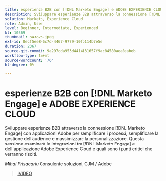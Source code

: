 ```yaml
---
title: esperienze B2B con [!DNL Marketo Engage] e ADOBE EXPERIENCE CLOUD
description: Sviluppare esperienze B2B attraverso la connessione [!DNL Marketo Engage] con applicazioni Adobe per semplificare i processi, semplificare la gestione dell’audience e massimizzare la personalizzazione.
solution: Marketo, Experience Cloud
role: Admin, User
level: Beginner, Intermediate, Experienced
kt: 10569
thumbnail: 343826.jpeg
exl-id: 0ecf5ee8-6c7d-4467-9779-10fb114b7e5e
duration: 2367
source-git-commit: 9a297cda953d4414131657f9ac84580aea0eabeb
workflow-type: tm+mt
source-wordcount: '76'
ht-degree: 0%

---
```


# esperienze B2B con [!DNL Marketo Engage] e ADOBE EXPERIENCE CLOUD

Sviluppare esperienze B2B attraverso la connessione [!DNL Marketo Engage] con applicazioni Adobe per semplificare i processi, semplificare la gestione dell’audience e massimizzare la personalizzazione. Questa sessione esaminerà le integrazioni tra [!DNL Marketo Engage] e dell&#39;applicazione Adobe Experience Cloud e quali sono i punti critici che verranno risolti.

*Mihai Prisacariu* Consulente soluzioni, CJM / Adobe

>[!VIDEO](https://video.tv.adobe.com/v/343826/?quality=12&learn=on)
